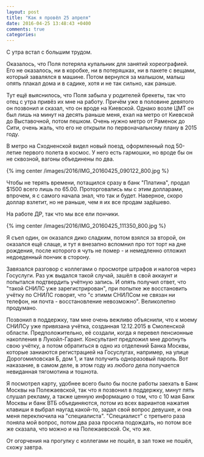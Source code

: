 ```yaml
---
layout: post
title: "Как я провёл 25 апреля"
date: 2016-04-25 13:48:43 +0400
comments: true
categories: 
---
```

С утра встал с большим трудом.

Оказалось, что Поля потеряла купальник для занятий хореографией. Его не оказалось, ни в коробке, ни в потеряшках, ни в пакете с вещами, который завалялся в машине. Потом вернулся за малышом, малыш опять плакал дома и в садике, хотя и не так сильно, как раньше.

Тут ещё выяснилось, что Поля забыла у родителей брекеты, так что отец с утра привёз их мне на работу. Причём уже в половине девятого он позвонил и сказал, что он вроде на Киевской. Однако возле ЦМТ он был лишь на минут на десять раньше меня, ехал на метро от Киевской до Выставочной, потом пешком. Очень нужно метро от Раменок до Сити, очень жаль, что его не открыли по первоначальному плану в 2015 году.

В метро на Сходненской видел новый поезд, оформленный под 50-летие первого полета в космос. У него есть гармошки, но вроде бы он не сквозной, вагоны объединены по два.

{% img center /images/2016/IMG_20160425_090122_800.jpg %}

Чтобы не терять времени, потащился сразу в банк "Платина", продал $1500 всего лишь по 65.00. Проторговались мы с этим долларами, впрочем, я с самого начала знал, что так и будет. Наверное, скоро доллар взлетит, но не раньше, чем я их все продам задёшево.

На работе ДР, так что мы все ели пончики. 

{% img center /images/2016/IMG_20160425_111350_800.jpg %}

Я съел один, он оказался дико сладким, потом взялся за второй, он оказался ещё слаще, и тут я внезапно вспомнил про тот торт на дне рождения, после которого я чуть не помер - и немедленно отложил недоеденный пончик в сторону.

Завязался разговор с коллегами о просмотре штрафов и налогов через Госуслуги. Раз уж выдался такой случай, зашёл в свой аккаунт и попытался подтвердить учётную запись. И опять получил ответ, что "такой СНИЛС уже зарегистрирован", при попытке же восстановить учётку по СНИЛС говорят, что "с этимм СНИЛСом не связан ни телефон, ни почта - восстановление невозможно". Великолепно продумано.

Позвонил в поддержку, там мне очень вежливо объяснили, что к моему СНИЛСу уже привязана учётка, созданная 12.12.2015 в Смоленской области. Предположительно, её создали, когда я перевел пенсионные накопления в Лукойл-Гарант. Консультант предложил мне дропнуть свою учётку, а потом обратиться в одно из отделений Банка Москвы, которые заниаются регистрацией на Госуслугах, например, на улице Дорогомиловская Б, дом 1, и там получить одноразовый пароль. Вот наказание, в самом деле, в этом году из _любого_ дела получается невиданная тягомотина и тошнота.

Я посмотрел карту, удобнее всего было бы после работы заехать в Банк Москвы на Полежаевской, так что я позвонил в поддержку, минут пять слушал рекламу, а также ценную информацию о том, что с 10 мая Банк Москвы и банк ВТБ объединяются, потом из всех вариантов нажатия клавиши я выбрал наугад какой-то, задал свой вопрос девушке, и она меня переключила на "специалиста". "Специалист" с третьего раза поняла мой вопрос, потом два раза просила подождать, но потом все же сказала, что можно и на Полежаевской. Ок, что же.

От огорчения на прогулку с коллегами не пошёл, в зал тоже не пошёл, схожу завтра.